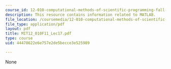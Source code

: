 ```yaml
---
course_id: 12-010-computational-methods-of-scientific-programming-fall-2011
description: This resource contains information related to MATLAB.
file_location: /coursemedia/12-010-computational-methods-of-scientific-programming-fall-2011/44478622e6e757e2de5becce3e525989_MIT12_010F11_Lec17.pdf
file_type: application/pdf
layout: pdf
title: MIT12_010F11_Lec17.pdf
type: course
uid: 44478622e6e757e2de5becce3e525989

---
```

None